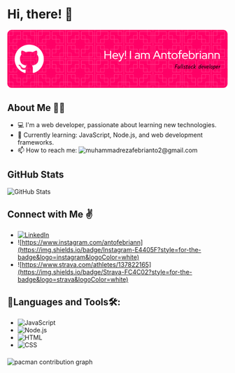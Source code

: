 # Hi, there! 👋
![banner](github-header-image.png)
## About Me 🙍‍♂️

- 💻 I'm a web developer, passionate about learning new technologies.
- 🌱 Currently learning: JavaScript, Node.js, and web development frameworks.
- 📫 How to reach me: ![muhammadrezafebrianto2@gmail.com](https://img.shields.io/badge/Gmail-D14836?style=for-the-badge&logo=gmail&logoColor=white)

## GitHub Stats

![GitHub Stats](https://github-readme-stats.vercel.app/api?username=Antofebriann&show_icons=true&hide_title=true)

## Connect with Me ✌️
- [![LinkedIn](https://img.shields.io/badge/LinkedIn-%230077B5.svg?logo=linkedin&logoColor=white)](https://www.linkedin.com/in/muhammadrezafebrianto/)
- ![https://www.instagram.com/antofebriann](https://img.shields.io/badge/Instagram-E4405F?style=for-the-badge&logo=instagram&logoColor=white)
- ![https://www.strava.com/athletes/137822165](https://img.shields.io/badge/Strava-FC4C02?style=for-the-badge&logo=strava&logoColor=white)
## 🤖Languages and Tools🛠️:

- ![JavaScript](https://img.shields.io/badge/JavaScript-F7DF1E?logo=javascript&logoColor=black)
- ![Node.js](https://img.shields.io/badge/Node.js-339933?logo=node.js&logoColor=white)
- ![HTML](https://img.shields.io/badge/HTML-E34F26?logo=html5&logoColor=white)
- ![CSS](https://img.shields.io/badge/CSS-1572B6?logo=css3&logoColor=white)

###
<picture>
  <source media="(prefers-color-scheme: dark)" srcset="https://raw.githubusercontent.com/Antofebriann/Antofebriann/output/pacman-contribution-graph-dark.svg">
  <source media="(prefers-color-scheme: light)" srcset="https://raw.githubusercontent.com/Antofebriann/Antofebriann/output/pacman-contribution-graph.svg">
  <img alt="pacman contribution graph" src="https://raw.githubusercontent.com/Antofebriann/Antofebriann/output/pacman-contribution-graph.svg">
</picture>
